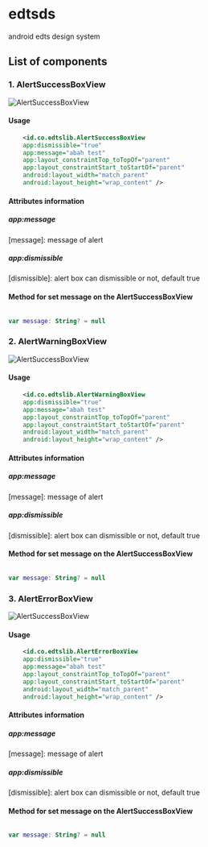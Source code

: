 # edtsds
android edts design system

## List of components

### 1. AlertSuccessBoxView

![AlertSuccessBoxView](https://i.ibb.co/4RwGqqY/Screen-Shot-2022-09-16-at-16-01-22.png)

#### Usage

```xml
    <id.co.edtslib.AlertSuccessBoxView
    app:dismissible="true"
    app:message="abah test"
    app:layout_constraintTop_toTopOf="parent"
    app:layout_constraintStart_toStartOf="parent"
    android:layout_width="match_parent"
    android:layout_height="wrap_content" />
```

#### Attributes information

##### _app:message_
[message]: message of alert

##### _app:dismissible_
[dismissible]: alert box can dismissible or not, default true

#### Method for set message on the AlertSuccessBoxView

```kotlin

var message: String? = null
```

### 2. AlertWarningBoxView

![AlertSuccessBoxView](https://i.ibb.co/xJgvbHH/Screen-Shot-2022-09-16-at-16-27-08.png)

#### Usage

```xml
    <id.co.edtslib.AlertWarningBoxView
    app:dismissible="true"
    app:message="abah test"
    app:layout_constraintTop_toTopOf="parent"
    app:layout_constraintStart_toStartOf="parent"
    android:layout_width="match_parent"
    android:layout_height="wrap_content" />
```

#### Attributes information

##### _app:message_
[message]: message of alert

##### _app:dismissible_
[dismissible]: alert box can dismissible or not, default true

#### Method for set message on the AlertSuccessBoxView

```kotlin

var message: String? = null
```

### 3. AlertErrorBoxView

![AlertSuccessBoxView](https://i.ibb.co/Gf66CGW/Screen-Shot-2022-09-16-at-16-41-05.png)

#### Usage

```xml
    <id.co.edtslib.AlertErrorBoxView
    app:dismissible="true"
    app:message="abah test"
    app:layout_constraintTop_toTopOf="parent"
    app:layout_constraintStart_toStartOf="parent"
    android:layout_width="match_parent"
    android:layout_height="wrap_content" />
```

#### Attributes information

##### _app:message_
[message]: message of alert

##### _app:dismissible_
[dismissible]: alert box can dismissible or not, default true

#### Method for set message on the AlertSuccessBoxView

```kotlin

var message: String? = null
```
